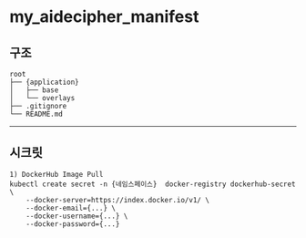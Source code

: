 # my_aidecipher_manifest

## 구조
    root
    ├── {application}
    │   ├── base
    │   └── overlays
    ├── .gitignore
    └── README.md
---
## 시크릿 
```
1) DockerHub Image Pull
kubectl create secret -n {네임스페이스}  docker-registry dockerhub-secret \
    --docker-server=https://index.docker.io/v1/ \
    --docker-email={...} \
    --docker-username={...} \
    --docker-password={...}
```
